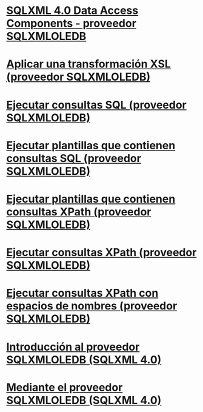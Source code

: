 # [SQLXML 4.0 Data Access Components - proveedor SQLXMLOLEDB](sqlxml-4-0-data-access-components-sqlxmloledb-provider.md)

# [Aplicar una transformación XSL (proveedor SQLXMLOLEDB)](applying-an-xsl-transformation-sqlxmloledb-provider.md)
# [Ejecutar consultas SQL (proveedor SQLXMLOLEDB)](executing-sql-queries-sqlxmloledb-provider.md)
# [Ejecutar plantillas que contienen consultas SQL (proveedor SQLXMLOLEDB)](executing-templates-that-contain-sql-queries-sqlxmloledb-provider.md)
# [Ejecutar plantillas que contienen consultas XPath (proveedor SQLXMLOLEDB)](executing-templates-that-contain-xpath-queries-sqlxmloledb-provider.md)
# [Ejecutar consultas XPath (proveedor SQLXMLOLEDB)](executing-xpath-queries-sqlxmloledb-provider.md)
# [Ejecutar consultas XPath con espacios de nombres (proveedor SQLXMLOLEDB)](executing-xpath-queries-with-namespaces-sqlxmloledb-provider.md)
# [Introducción al proveedor SQLXMLOLEDB (SQLXML 4.0)](introduction-to-the-sqlxmloledb-provider-sqlxml-4-0.md)
# [Mediante el proveedor SQLXMLOLEDB (SQLXML 4.0)](using-the-sqlxmloledb-provider-sqlxml-4-0.md)
